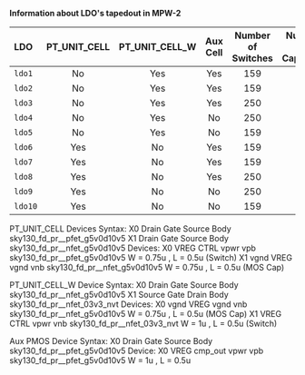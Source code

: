 **Information about LDO's tapedout in MPW-2**


| LDO           | PT_UNIT_CELL  | PT_UNIT_CELL_W | Aux Cell  | Number of Switches | Number of Capacitor |
| :------------ |   :---:       | :--------:     | :-------: | :-----------------:| :------------------:|
| `ldo1`        | No            | Yes            | Yes       | 159                | 5                   |
| `ldo2`        | No            | Yes            | Yes       | 159                | 10                  |
| `ldo3`        | No            | Yes            | Yes       | 250                | 10                  |
| `ldo4`        | No            | Yes            | No        | 250                | 10                  |
| `ldo5`        | No            | Yes            | No        | 159                | 10                  |
| `ldo6`        | Yes           | No             | Yes       | 159                | 5                   |
| `ldo7`        | Yes           | No             | Yes       | 159                | 10                  |
| `ldo8`        | Yes           | No             | Yes       | 250                | 10                  |
| `ldo9`        | Yes           | No             | No        | 250                | 10                  |
| `ldo10`       | Yes           | No             | No        | 159                | 10                  |


PT_UNIT_CELL
Devices Syntax:
X0 Drain Gate Source Body sky130_fd_pr__pfet_g5v0d10v5
X1 Drain Gate Source Body sky130_fd_pr__nfet_g5v0d10v5
Devices:
X0 VREG CTRL vpwr vpb sky130_fd_pr__pfet_g5v0d10v5 W = 0.75u , L = 0.5u (Switch)
X1 vgnd VREG vgnd vnb sky130_fd_pr__nfet_g5v0d10v5 W = 0.75u , L = 0.5u (MOS Cap)


PT_UNIT_CELL_W
Device Syntax:
X0 Drain Gate Source Body  sky130_fd_pr__nfet_g5v0d10v5
X1 Source Gate Drain Body  sky130_fd_pr__nfet_03v3_nvt
Devices:
X0 vgnd VREG vgnd vnb sky130_fd_pr__nfet_g5v0d10v5 W = 0.75u , L = 0.5u (MOS Cap)
X1 VREG CTRL vpwr vnb sky130_fd_pr__nfet_03v3_nvt    W = 1u ,  L = 0.5u (Switch)

Aux PMOS
Device Syntax:
X0 Drain Gate Source Body sky130_fd_pr__pfet_g5v0d10v5
Device:
X0 VREG cmp_out vpwr vpb sky130_fd_pr__pfet_g5v0d10v5 W = 1u ,  L = 0.5u



